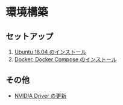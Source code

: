 # 環境構築


## セットアップ

1. [Ubuntu 18.04 のインストール](./1-ubuntu.md)
1. [Docker, Docker Compose のインストール](./2-docker.md)


## その他

- [NVIDIA Driver の更新](./upgrade-nvidia-driver.md)
